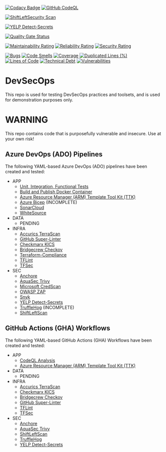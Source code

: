[![Codacy Badge](https://api.codacy.com/project/badge/Grade/e70d0b70310d4fc3930504b1dc9a7f76)](https://app.codacy.com/gh/AErmie/DevSecOps?utm_source=github.com&utm_medium=referral&utm_content=AErmie/DevSecOps&utm_campaign=Badge_Grade_Settings)
[![GitHub CodeQL](https://github.com/AErmie/DevSecOps/actions/workflows/codeql-analysis-workflow.yml/badge.svg)](https://github.com/AErmie/DevSecOps/actions/workflows/codeql-analysis-workflow.yml)

[![ShiftLeftSecurity Scan](https://github.com/AErmie/DevSecOps/actions/workflows/shiftleftscan-workflow.yml/badge.svg)](https://github.com/AErmie/DevSecOps/actions/workflows/shiftleftscan-workflow.yml)

[![YELP Detect-Secrets](https://github.com/AErmie/DevSecOps/actions/workflows/yelp-detectsecret-workflow.yml/badge.svg?branch=main)](https://github.com/AErmie/DevSecOps/actions/workflows/yelp-detectsecret-workflow.yml)

[![Quality Gate Status](https://sonarcloud.io/api/project_badges/measure?project=randomprojectkey&metric=alert_status)](https://sonarcloud.io/dashboard?id=randomprojectkey)

[![Maintainability Rating](https://sonarcloud.io/api/project_badges/measure?project=randomprojectkey&metric=sqale_rating)](https://sonarcloud.io/dashboard?id=randomprojectkey)
[![Reliability Rating](https://sonarcloud.io/api/project_badges/measure?project=randomprojectkey&metric=reliability_rating)](https://sonarcloud.io/dashboard?id=randomprojectkey)
[![Security Rating](https://sonarcloud.io/api/project_badges/measure?project=randomprojectkey&metric=security_rating)](https://sonarcloud.io/dashboard?id=randomprojectkey)

[![Bugs](https://sonarcloud.io/api/project_badges/measure?project=randomprojectkey&metric=bugs)](https://sonarcloud.io/dashboard?id=randomprojectkey)
[![Code Smells](https://sonarcloud.io/api/project_badges/measure?project=randomprojectkey&metric=code_smells)](https://sonarcloud.io/dashboard?id=randomprojectkey)
[![Coverage](https://sonarcloud.io/api/project_badges/measure?project=randomprojectkey&metric=coverage)](https://sonarcloud.io/dashboard?id=randomprojectkey)
[![Duplicated Lines (%)](https://sonarcloud.io/api/project_badges/measure?project=randomprojectkey&metric=duplicated_lines_density)](https://sonarcloud.io/dashboard?id=randomprojectkey)
[![Lines of Code](https://sonarcloud.io/api/project_badges/measure?project=randomprojectkey&metric=ncloc)](https://sonarcloud.io/dashboard?id=randomprojectkey)
[![Technical Debt](https://sonarcloud.io/api/project_badges/measure?project=randomprojectkey&metric=sqale_index)](https://sonarcloud.io/dashboard?id=randomprojectkey)
[![Vulnerabilities](https://sonarcloud.io/api/project_badges/measure?project=randomprojectkey&metric=vulnerabilities)](https://sonarcloud.io/dashboard?id=randomprojectkey)

# DevSecOps

This repo is used for testing DevSecOps practices and toolsets, and is used for demonstration purposes only.

# WARNING

This repo contains code that is purposefully vulnerable and insecure. Use at your own risk!

## Azure DevOps (ADO) Pipelines

The following YAML-based Azure DevOps (ADO) pipelines have been created and tested:

- APP
  - [Unit, Integration, Functional Tests](eShopOnWeb-CI.yml)
  - [Build and Publish Docker Container](eShopOnWeb-Docker-CI.yml)
  - [Azure Resource Manager (ARM) Template Tool Kit (TTK)](azure-pipelines/arm-ttk-pipeline.yml)
  - [Azure Bicep](azure-pipelines/azure-bicep-pipeline.yml) (INCOMPLETE)
  - [SonarCloud](azure-pipelines/sonar-cloud-pipeline.yml)
  - [WhiteSource](azure-pipelines/whitesource-pipeline.yml)
- DATA
  - PENDING
- INFRA
  - [Accurics TerraScan](azure-pipelines/terraform-terrascan-pipeline.yml)
  - [GitHub Super-Linter](azure-pipelines/terraform-githublinter-pipeline.yml)
  - [Checkmarx KICS](azure-pipelines/iac-kicks-pipeline.yml)
  - [Bridgecrew Checkov](azure-pipelines/terraform-checkov-pipeline.yml)
  - [Terraform-Compliance](azure-pipelines/terraform-tfcompliance-pipeline.yml)
  - [TFLint](azure-pipelines/terraform-tflint.yml)
  - [TFSec](azure-pipelines/terraform-tfsec-pipeline.yml)
- SEC
  - [Anchore](azure-pipelines/anchore-pipeline.yml)
  - [AquaSec Trivy](azure-pipelines/sec-trivy-pipeline.yml)
  - [Microsoft CredScan](azure-pipelines/msft-credscan-pipeline.yml)
  - [OWASP ZAP](azure-pipelines/sec-owasp-pipeline.yml)
  - [Snyk](azure-pipelines/snyk-securityScan-pipeline.yml)
  - [YELP Detect-Secrets](azure-pipelines/sec-secretscan-yelpdetectsecrets.yml)
  - [TruffleHog](azure-pipelines/truffleHog-secretScan-pipeline.yml) (INCOMPLETE)
  - [ShiftLeftScan](azure-pipelines/sec-shiftleftscan-pipeline.yml)

## GitHub Actions (GHA) Workflows

The following YAML-based GitHub Actions (GHA) Workflows have been created and tested:

- APP
  - [CodeQL Analysis](.github/workflows/codeql-analysis.yml)
  - [Azure Resource Manager (ARM) Template Tool Kit (TTK)](.github/workflows/arm-ttk-workflow.yml)
- DATA
  - PENDING
- INFRA
  - [Accurics TerraScan](.github/workflows/accurics-terrascan-workflow.yml)
  - [Checkmarx KICS](.github/workflows/iac-kicks.yml)
  - [Bridgecrew Checkov](.github/workflows/bridgecrew-checkov-workflow.yml)
  - [GitHub Super-Linter](.github/workflows/github-superlinter.yml)
  - [TFLint](.github/workflows/terraform-tflint-workflow.yml)
  - [TFSec](.github/workflows/terraform-tfsec-workflow.yml)
- SEC
  - [Anchore](.github/workflows/anchore-workflow.yml)
  - [AquaSec Trivy](.github/workflows/aquasec-trivy-workflow.yml)
  - [ShiftLeftScan](.github/workflows/shiftleftscan.yml)
  - [TruffleHog](.github/workflows/truffle-hog-workflow.yml)
  - [YELP Detect-Secrets](.github/workflows/yelp-secret-scan.yml)
